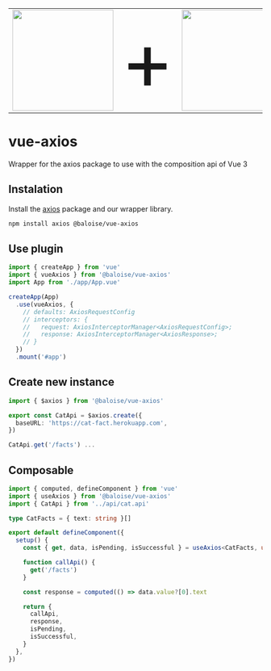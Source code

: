 <table align="center">
<tr>
  <td>
    <img width="200px" src="https://vuejs.org/images/logo.png" />
  </td>
  <td>
    <span style="font-size: 10em">+</span>
  </td>
  <td>
    <img width="200px" src="https://axios-http.com/assets/logo.svg" />
  </td>
</tr>
</table>

# vue-axios

Wrapper for the axios package to use with the composition api of Vue 3

## Instalation

Install the [axios](https://axios-http.com/) package and our wrapper library.

```bash
npm install axios @baloise/vue-axios
```

## Use plugin

```typescript
import { createApp } from 'vue'
import { vueAxios } from '@baloise/vue-axios'
import App from './app/App.vue'

createApp(App)
  .use(vueAxios, {
    // defaults: AxiosRequestConfig
    // interceptors: {
    //   request: AxiosInterceptorManager<AxiosRequestConfig>;
    //   response: AxiosInterceptorManager<AxiosResponse>;
    // }
  })
  .mount('#app')
```

## Create new instance

```typescript
import { $axios } from '@baloise/vue-axios'

export const CatApi = $axios.create({
  baseURL: 'https://cat-fact.herokuapp.com',
})

CatApi.get('/facts') ...
```

## Composable

```typescript
import { computed, defineComponent } from 'vue'
import { useAxios } from '@baloise/vue-axios'
import { CatApi } from '../api/cat.api'

type CatFacts = { text: string }[]

export default defineComponent({
  setup() {
    const { get, data, isPending, isSuccessful } = useAxios<CatFacts, undefined>(CatApi)

    function callApi() {
      get('/facts')
    }

    const response = computed(() => data.value?[0].text

    return {
      callApi,
      response,
      isPending,
      isSuccessful,
    }
  },
})
```
